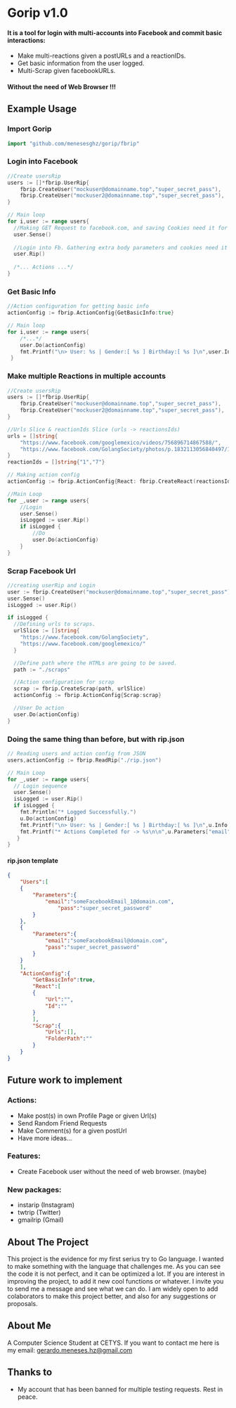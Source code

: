 # Gorip v1.0
#### It is a tool for login with multi-accounts into Facebook and commit basic interactions:
 - Make multi-reactions given a postURLs and a reactionIDs.
 - Get basic information from the user logged.
 - Multi-Scrap given facebookURLs.
 #### Without the need of Web Browser !!!

## Example Usage
### Import Gorip
```go
import "github.com/menesesghz/gorip/fbrip"
```
### Login into Facebook
```go
//Create usersRip
users := []*fbrip.UserRip{
    fbrip.CreateUser("mockuser@domainname.top","super_secret_pass"),
    fbrip.CreateUser("mockuser2@domainname.top","super_secret_pass"),
}

// Main loop
for i,user := range users{
  //Making GET Request to facebook.com, and saving Cookies need it for login.
  user.Sense()
  
  //Login into Fb. Gathering extra body parameters and cookies need it for be logged in.
  user.Rip()
  
  /*... Actions ...*/
}
```
### Get Basic Info
```go
//Action configuration for getting basic info
actionConfig := fbrip.ActionConfig{GetBasicInfo:true}

// Main loop
for i,user := range users{
    /*...*/
    user.Do(actionConfig)
    fmt.Printf("\n> User: %s | Gender:[ %s ] Birthday:[ %s ]\n",user.Info.Name,user.Info.Gender,user.Info.Birthday)
 }

```
### Make multiple Reactions in multiple accounts
```go
//Create usersRip
users := []*fbrip.UserRip{
    fbrip.CreateUser("mockuser@domainname.top","super_secret_pass"),
    fbrip.CreateUser("mockuser2@domainname.top","super_secret_pass"),
}

//Urls Slice & reactionIds Slice (urls -> reactionsIds)
urls = []string{
	"https://www.facebook.com/googlemexico/videos/756896714867588/",
	"https://www.facebook.com/GolangSociety/photos/p.1832113056840497/1832113056840497/"
}
reactionIds = []string{"1","7"}

// Making action config
actionConfig := fbrip.ActionConfig{React: fbrip.CreateReact(reactionsIds,urls),}

//Main Loop
for _,user := range users{
	//Login	
	user.Sense()
	isLogged := user.Rip()
	if isLogged {
		//Do	
		user.Do(actionConfig)
	}
}
```
### Scrap Facebook Url
```go
//creating userRip and Login
user := fbrip.CreateUser("mockuser@domainname.top","super_secret_pass"),
user.Sense()
isLogged := user.Rip()

if isLogged {
  //Defining urls to scraps.
  urlSlice := []string{
    "https://www.facebook.com/GolangSociety",
    "https://www.facebook.com/googlemexico/"
  }

  //Define path where the HTMLs are going to be saved.
  path := "./scraps"

  //Action configuration for scrap
  scrap := fbrip.CreateScrap(path, urlSlice)
  actionConfig := fbrip.ActionConfig{Scrap:scrap}

  //User Do action
  user.Do(actionConfig)
}
```
### Doing the same thing than before, but with rip.json
```go
// Reading users and action config from JSON
users,actionConfig := fbrip.ReadRip("./rip.json")

// Main Loop 
for _,user := range users{
  // Login sequence
  user.Sense()
  isLogged := user.Rip()
  if isLogged {
    fmt.Println("* Logged Successfully.")
    u.Do(actionConfig)
    fmt.Printf("\n> User: %s | Gender:[ %s ] Birthday:[ %s ]\n",u.Info.Name,u.Info.Gender,u.Info.Birthday)
    fmt.Printf("* Actions Completed for -> %s\n\n",u.Parameters["email"])
   }
}
```
#### rip.json template
```json
{
	"Users":[
	{
		"Parameters":{
			"email":"someFacebookEmail_1@domain.com",
				"pass":"super_secret_password"
		}	
	},
	{
		"Parameters":{
			"email":"someFacebookEmail@domain.com",
			"pass":"super_secret_password"
		}
	}
	],
	"ActionConfig":{
		"GetBasicInfo":true,
		"React":[
		{
			"Url":"",
			"Id":""
		}
		],
		"Scrap":{
			"Urls":[],
			"FolderPath":""
		}	
	}
}
```
## Future work to implement
### Actions:
- Make post(s) in own Profile Page or given Url(s) 
- Send Random Friend Requests
- Make Comment(s) for a given postUrl
- Have more ideas...
### Features:
- Create Facebook user without the need of web browser. (maybe)
### New packages:
- instarip (Instagram)
- twtrip (Twitter)
- gmailrip (Gmail)

## About The Project
This project is the evidence for my first serius try to Go language. I wanted to make something with the language that challenges me. As you can see the code it is not perfect, and it can be optimized a lot. If you are interest in improving the project, to add it new cool functions or whatever. I invite you to send me a message and see what we can do. I am widely open to add colaborators to make this project better, and also for any suggestions or proposals.

## About Me
A Computer Science Student at CETYS.
If you want to contact me here is my email: <a href="mail:gerardo.meneses.hz@gmail.com">gerardo.meneses.hz@gmail.com </a>


## Thanks to
- My account that has been banned for multiple testing requests. Rest in peace.
<img src="">
